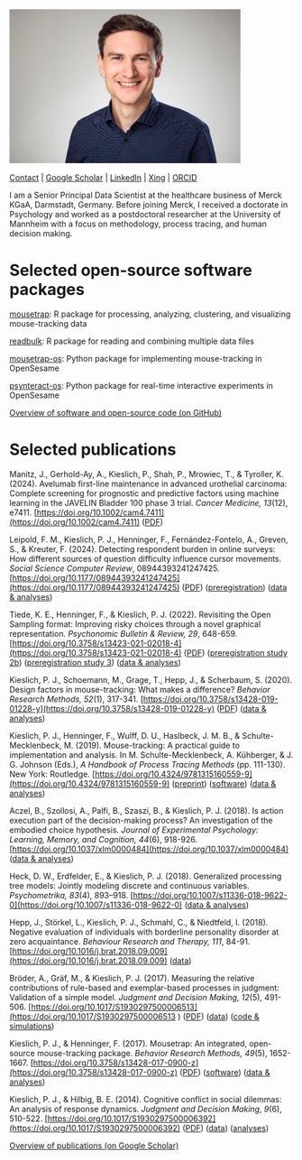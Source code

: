 <img src="images/pascalkieslich_web.jpg" width="410">

[Contact](mailto:pascal.kieslich@gmail.com) |
[Google Scholar](https://scholar.google.com/citations?user=-8j5-IUAAAAJ) |
[LinkedIn](https://www.linkedin.com/in/pascal-kieslich/) |
[Xing](https://www.xing.com/profile/Pascal_Kieslich/) |
[ORCID](http://orcid.org/0000-0002-0853-9364)

I am a Senior Principal Data Scientist at the healthcare business of Merck KGaA,
Darmstadt, Germany. Before joining Merck, I received a doctorate in Psychology and worked as a postdoctoral researcher at the University of Mannheim with a focus on methodology, process tracing, and human decision making.

# Selected open-source software packages

[mousetrap](http://pascalkieslich.github.io/mousetrap/):
R package for processing, analyzing, clustering, and visualizing mouse-tracking data

[readbulk](http://pascalkieslich.github.io/readbulk):
R package for reading and combining multiple data files

[mousetrap-os](https://github.com/pascalkieslich/mousetrap-os):
Python package for implementing mouse-tracking in OpenSesame

[psynteract-os](https://github.com/psynteract/psynteract-os):
Python package for real-time interactive experiments in OpenSesame

[Overview of software and open-source code (on GitHub)](https://github.com/pascalkieslich/)


# Selected publications

Manitz, J., Gerhold-Ay, A., Kieslich, P., Shah, P., Mrowiec, T., & Tyroller, K. (2024). Avelumab first-line maintenance in advanced urothelial carcinoma: Complete screening for prognostic and predictive factors using machine learning in the JAVELIN Bladder 100 phase 3 trial. _Cancer Medicine, 13_(12), e7411. [https://doi.org/10.1002/cam4.7411](https://doi.org/10.1002/cam4.7411)
([PDF](https://onlinelibrary.wiley.com/doi/epdf/10.1002/cam4.7411))

Leipold, F. M., Kieslich, P. J., Henninger, F., Fernández-Fontelo, A., Greven, S., & Kreuter, F. (2024). Detecting respondent burden in online surveys: How different sources of question difficulty influence cursor movements. _Social Science Computer Review_, 08944393241247425.
[https://doi.org/10.1177/08944393241247425](https://doi.org/10.1177/08944393241247425)
([PDF](https://journals.sagepub.com/doi/reader/10.1177/08944393241247425))
([preregistration](https://osf.io/r5392))
([data & analyses](https://osf.io/8xwt3/))

Tiede, K. E., Henninger, F., & Kieslich, P. J. (2022). Revisiting the Open Sampling format: Improving risky choices through a novel graphical representation. _Psychonomic Bulletin & Review, 29_, 648-659. [https://doi.org/10.3758/s13423-021-02018-4](https://doi.org/10.3758/s13423-021-02018-4)
([PDF](https://link.springer.com/content/pdf/10.3758/s13423-021-02018-4.pdf))
([preregistration study 2b](https://osf.io/4x5ve))
([preregistration study 3](https://osf.io/5rfuj))
([data & analyses](https://osf.io/2vqnr/))

Kieslich, P. J., Schoemann, M., Grage, T., Hepp, J., & Scherbaum, S. (2020). Design factors in mouse-tracking: What makes a difference? _Behavior Research Methods, 52_(1), 317-341.
[https://doi.org/10.3758/s13428-019-01228-y](https://doi.org/10.3758/s13428-019-01228-y)
([PDF](https://link.springer.com/content/pdf/10.3758/s13428-019-01228-y.pdf))
([data & analyses](https://osf.io/xdp7a/))

Kieslich, P. J., Henninger, F., Wulff, D. U., Haslbeck, J. M. B., & Schulte-Mecklenbeck, M. (2019). Mouse-tracking: A practical guide to implementation and analysis. In M. Schulte-Mecklenbeck, A. Kühberger, & J. G. Johnson (Eds.), *A Handbook of Process Tracing Methods* (pp. 111-130). New York: Routledge.
[https://doi.org/10.4324/9781315160559-9](https://doi.org/10.4324/9781315160559-9)
([preprint](https://psyarxiv.com/zuvqa/))
([software](http://pascalkieslich.github.io/mousetrap/))
([data & analyses](https://pascalkieslich.github.io/mousetrap-resources/))

Aczel, B., Szollosi, A., Palfi, B., Szaszi, B., & Kieslich, P. J. (2018). Is action execution part of the decision-making process? An investigation of the embodied choice hypothesis. _Journal of Experimental Psychology: Learning, Memory, and Cognition, 44_(6), 918-926.
[https://doi.org/10.1037/xlm0000484](https://doi.org/10.1037/xlm0000484)
([data & analyses](https://doi.org/10.1037/xlm0000484.supp))

Heck, D. W., Erdfelder, E., & Kieslich, P. J. (2018). Generalized processing tree models: Jointly modeling discrete and continuous variables. _Psychometrika, 83_(4), 893–918.
[https://doi.org/10.1007/s11336-018-9622-0](https://doi.org/10.1007/s11336-018-9622-0)
([data & analyses](https://osf.io/fyeum))

Hepp, J., Störkel, L., Kieslich, P. J., Schmahl, C., & Niedtfeld, I. (2018). Negative evaluation of individuals with borderline personality disorder at zero acquaintance. _Behaviour Research and Therapy, 111_, 84-91.
[https://doi.org/10.1016/j.brat.2018.09.009](https://doi.org/10.1016/j.brat.2018.09.009)
([data](https://osf.io/tqbka/))

Bröder, A., Gräf, M., & Kieslich, P. J. (2017). Measuring the relative contributions of rule-based and exemplar-based processes in judgment: Validation of a simple model. _Judgment and Decision Making, 12_(5), 491-506.
[https://doi.org/10.1017/S1930297500006513](https://doi.org/10.1017/S1930297500006513
)
([PDF](https://www.cambridge.org/core/services/aop-cambridge-core/content/view/A716B1E97BA9F44D92D5FA3897521BA7/S1930297500006513a.pdf/measuring-the-relative-contributions-of-rule-based-and-exemplar-based-processes-in-judgment-validation-of-a-simple-model.pdf))
([data](https://www.cambridge.org/core/journals/judgment-and-decision-making/article/measuring-the-relative-contributions-of-rulebased-and-exemplarbased-processes-in-judgment-validation-of-a-simple-model/A716B1E97BA9F44D92D5FA3897521BA7#supplementary-materials))
([code & simulations](https://static.cambridge.org/content/id/urn%3Acambridge.org%3Aid%3Aarticle%3AS1930297500006513/resource/name/S1930297500006513sup004.zip))

Kieslich, P. J., & Henninger, F. (2017). Mousetrap: An integrated, open-source mouse-tracking package. _Behavior Research Methods, 49_(5), 1652-1667.
[https://doi.org/10.3758/s13428-017-0900-z](https://doi.org/10.3758/s13428-017-0900-z)
([PDF](https://link.springer.com/content/pdf/10.3758%2Fs13428-017-0900-z.pdf))
([software](https://github.com/pascalkieslich/mousetrap-os))
([data & analyses](https://pascalkieslich.github.io/mousetrap-resources/))

Kieslich, P. J., & Hilbig, B. E. (2014). Cognitive conflict in social dilemmas: An analysis of response dynamics. _Judgment and Decision Making, 9_(6), 510-522.
[https://doi.org/10.1017/S1930297500006392](https://doi.org/10.1017/S1930297500006392)
([PDF](https://www.cambridge.org/core/services/aop-cambridge-core/content/view/1A4B21A6C380437E47AA56938F6F7A9C/S1930297500006392a.pdf/cognitive-conflict-in-social-dilemmas-an-analysis-of-response-dynamics.pdf))
([data](http://journal.sjdm.org/14/14808/data.csv))
([analyses](http://journal.sjdm.org/14/14808/analysis.html))

[Overview of publications (on Google Scholar)](https://scholar.google.com/citations?user=-8j5-IUAAAAJ)
